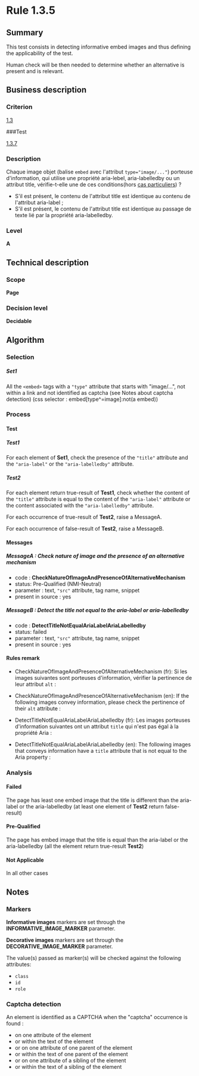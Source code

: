 # Rule 1.3.5

## Summary

This test consists in detecting informative embed images and thus defining the applicability of the test.

Human check will be then needed to determine whether an alternative is present and is relevant.

## Business description

### Criterion

[1.3](http://references.modernisation.gouv.fr/rgaa/criteres.html#crit-1-3)

###Test

[1.3.7](http://references.modernisation.gouv.fr/rgaa/criteres.html#test-1-3-7)

### Description

Chaque image objet (balise `embed` avec l'attribut `type="image/..."`) porteuse d'information, qui utilise une propri&eacute;t&eacute; aria-lebel, aria-labelledby ou un attribut title, v&eacute;rifie-t-elle une de ces conditions(hors <a href="http://references.modernisation.gouv.fr/rgaa/cas-particuliers.html#cp-1-3" title="Cas particuliers pour le crit&egrave;re 1.3">cas particuliers</a>) ? 
 
 * S'il est présent, le contenu de l'attribut title est identique au contenu de l'attribut aria-label ; 
 * S'il est présent, le contenu de l'attribut title est identique au passage de texte lié par la propriété aria-labelledby.

### Level

**A**

## Technical description

### Scope

**Page**

### Decision level

**Decidable**

## Algorithm

### Selection

##### Set1

All the `<embed>` tags with a `"type"` attribute that starts with "image/...", not within a link and not identified as captcha (see Notes about captcha detection)  (css selector : embed[type^=image]:not(a embed))

### Process

#### Test

##### Test1

For each element of **Set1**, check the presence of the `"title"` attribute and the `"aria-label"` or the `"aria-labelledby"` attribute.

##### Test2

For each element return true-result of **Test1**, check whether the content of the `"title"` attribute is equal to the content of the `"aria-label"` attribute or the content associated with the `"aria-labelledby"` attribute.

For each occurrence of true-result of **Test2**, raise a MessageA.

For each occurrence of false-result of **Test2**, raise a MessageB.

#### Messages

##### MessageA : Check nature of image and the presence of an alternative mechanism

-    code : **CheckNatureOfImageAndPresenceOfAlternativeMechanism** 
-    status: Pre-Qualified (NMI-Neutral)
-    parameter : text, `"src"` attribute, tag name, snippet
-    present in source : yes

##### MessageB : Detect the title not equal to the aria-label or aria-labelledby

-    code : **DetectTitleNotEqualAriaLabelAriaLabelledby** 
-    status: failed
-    parameter : text, `"src"` attribute, tag name, snippet
-    present in source : yes

#### Rules remark

 * CheckNatureOfImageAndPresenceOfAlternativeMechanism (fr): Si les images suivantes sont porteuses d&#39;information, v&eacute;rifier la pertinence de leur attribut <code>alt</code> : 
 * CheckNatureOfImageAndPresenceOfAlternativeMechanism (en): If the following images convey information, please check the pertinence of their <code>alt</code> attribute : 

 * DetectTitleNotEqualAriaLabelAriaLabelledby (fr): Les images porteuses d&#39;information suivantes ont un attribut <code>title</code> qui n'est pas &eacute;gal à la propri&eacute;t&eacute; Aria :
 * DetectTitleNotEqualAriaLabelAriaLabelledby (en): The following images that conveys information have a <code>title</code> attribute that is not equal to the Aria property :

### Analysis

#### Failed

The page has least one embed image that the title is different than the aria-label or the aria-labelledby (at least one element of **Test2** return false-result)

#### Pre-Qualified

The page has embed image that the title is equal than the aria-label or the aria-labelledby (all the element return true-result **Test2**)

#### Not Applicable 

In all other cases

## Notes

### Markers 

**Informative images** markers are set through the **INFORMATIVE_IMAGE_MARKER** parameter.

**Decorative images** markers are set through the **DECORATIVE_IMAGE_MARKER** parameter.

The value(s) passed as marker(s) will be checked against the following attributes:

- `class`
- `id`
- `role`

### Captcha detection

An element is identified as a CAPTCHA when the "captcha" occurrence is found :

- on one attribute of the element
- or within the text of the element
- or on one attribute of one parent of the element
- or within the text of one parent of the element
- or on one attribute of a sibling of the element
- or within the text of a sibling of the element
